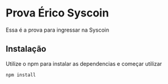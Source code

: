 # Prova Érico Syscoin
Essa é a prova para ingressar na Syscoin

## Instalação
Utilize o npm para instalar as dependencias e começar utilizar
```bash
npm install
```